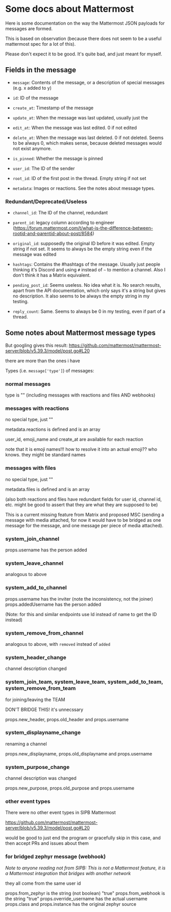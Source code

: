 # Some docs about Mattermost

Here is some documentation on the way the Mattermost JSON payloads for messages are formed.

This is based on observation (because there does not seem to be a useful mattermost spec for a lot of this).

Please don't expect it to be good. It's quite bad, and just meant for myself.

## Fields in the message

 * `message`: Contents of the message, or a description of special messages (e.g. x added to y)

 * `id`: ID of the message

 * `create_at`: Timestamp of the message

 * `update_at`: When the message was last updated, usually just the 

 * `edit_at`: When the message was last edited. 0 if not edited

 * `delete_at`: When the message was last deleted. 0 if not deleted. Seems to be always 0, which makes sense, because deleted messages would not exist anymore.

 * `is_pinned`: Whether the message is pinned

 * `user_id`: The ID of the sender

 * `root_id`: ID of the first post in the thread. Empty string if not set

 * `metadata`: Images or reactions. See the notes about message types.

### Redundant/Deprecated/Useless

 * `channel_id`: The ID of the channel, redundant

 * `parent_id`: legacy column according to engineer (https://forum.mattermost.com/t/what-is-the-difference-between-rootid-and-parentid-about-post/8584)

 * `original_id`: supposedly the original ID before it was edited. Empty string if not set. It seems to always be the empty string even if the message was edited

 * `hashtags`: Contains the #hashtags of the message. Usually just people thinking it's Discord and using `#` instead of `~` to mention a channel. Also I don't think it has a Matrix equivalent.

 * `pending_post_id`: Seems useless. No idea what it is. No search results, apart from the API documentation, which only says it's a string but gives no description. It also seems to be always the empty string in my testing.

 * `reply_count`: Same. Seems to always be 0 in my testing, even if part of a thread.

## Some notes about Mattermost message types

But googling gives this result: https://github.com/mattermost/mattermost-server/blob/v5.39.3/model/post.go#L20

there are more than the ones i have

Types (i.e. `message['type']`) of messages:

### normal messages

type is "" (including messages with reactions and files AND webhooks)

### messages with reactions

no special type, just ""

metadata.reactions is defined and is an array

user_id, emoji_name and create_at are available for each reaction

note that it is emoji names!!! how to resolve it into an actual emoji?? who knows. they might be standard names

### messages with files

no special type, just ""

metadata.files is defined and is an array

(also both reactions and files have redundant fields for user id, channel id, etc. might be good to assert that they are what they are supposed to be)

This is a current missing feature from Matrix and proposed MSC (sending a message with media attached, for now it would have to be bridged as one message for the message, and one message per piece of media attached).

### system_join_channel

props.username has the person added

### system_leave_channel

analogous to above

### system_add_to_channel

props.username has the inviter (note the inconsistency, not the joiner)
props.addedUsername has the person added

(Note: for this and similar endpoints use Id instead of name to get the ID instead)

### system_remove_from_channel

analogous to above, with `removed` instead of `added`

### system_header_change

channel description changed

### system_join_team, system_leave_team, system_add_to_team, system_remove_from_team

for joining/leaving the TEAM

DON'T BRIDGE THIS! it's unnecssary

props.new_header, props.old_header and props.username

### system_displayname_change

renaming a channel

props.new_displayname, props.old_displayname and props.username

### system_purpose_change

channel description was changed

props.new_purpose, props.old_purpose and props.username

### other event types

There were no other event types in SIPB Mattermost

https://github.com/mattermost/mattermost-server/blob/v5.39.3/model/post.go#L20

would be good to just end the program or gracefully skip in this case, and then accept PRs and issues about them

### for bridged zephyr message (webhook)

*Note to anyone reading not from SIPB: This is not a Mattermost feature, it is a Mattermost integration that bridges with another network*

they all come from the same user id

props.from_zephyr is the string (not boolean) "true"
props.from_webhook is the string "true"
props.override_username has the actual username
props.class and props.instance has the original zephyr source
